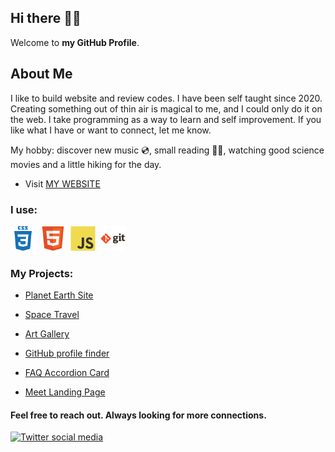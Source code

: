 ## Hi there 👋🏼

Welcome to **my GitHub Profile**.

## About Me

I like to build website and review codes. I have been self taught since 2020. Creating something out of thin air is magical to me, and I could only do it on the web. I take programming as a way to learn and self improvement. If you like what I have or want to connect, let me know. 

My hobby: discover new music 💿, small reading 🐱‍👓, watching good science movies and a little hiking for the day.

- Visit [MY WEBSITE](https://fay-personal-portfolio.netlify.app/)

### I use:

<div>
  <img src="https://github.com/devicons/devicon/blob/master/icons/css3/css3-plain-wordmark.svg"  title="CSS3" alt="CSS" width="40" height="40"/>&nbsp;
  <img src="https://github.com/devicons/devicon/blob/master/icons/html5/html5-original.svg" title="HTML5" alt="HTML" width="40" height="40"/>&nbsp;
  <img src="https://github.com/devicons/devicon/blob/master/icons/javascript/javascript-original.svg" title="JavaScript" alt="JavaScript" width="40" height="40"/>&nbsp;
  <img src="https://github.com/devicons/devicon/blob/master/icons/git/git-original-wordmark.svg" title="Git" **alt="Git" width="40" height="40"/>
</div>

### My Projects: 

- [Planet Earth Site](https://nottohave.github.io/planet-earth-site/)

- [Space Travel](https://github.com/nottohave/space-travel-website-practice#links) 

- [Art Gallery](https://github.com/nottohave/Art-Gallery-Website#links)

- [GitHub profile finder](https://github.com/nottohave/frontendmentor_octocat)

- [FAQ Accordion Card](https://github.com/nottohave/faq-accordion-card#links)

- [Meet Landing Page](https://github.com/nottohave/meet-landing-page)

#### Feel free to reach out. Always looking for more connections.

<div>
  <a href="https://twitter.com/Ubering_Cacti">
  <img src="https://img.shields.io/badge/Twitter-blue?logo=twitter&logoColor=white&style=for-the-badge" alt="Twitter social media">
</div>
